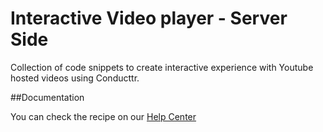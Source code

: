 Interactive Video player - Server Side 
========

Collection of code snippets to create interactive experience with Youtube hosted videos using Conducttr.

##Documentation

You can check the recipe on our [Help Center](https://conducttr.zendesk.com/hc/en-us/articles/201169905-Create-Personalized-Interactive-Video-Server-Side)
